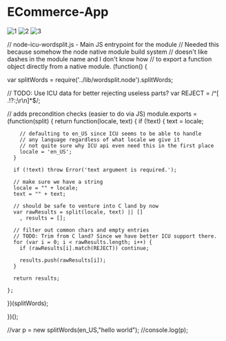 # ECommerce-App

![1](https://user-images.githubusercontent.com/99809513/171297301-3a35d534-c4d2-417a-ab64-bce1456e1a14.jpeg)
![2](https://user-images.githubusercontent.com/99809513/171297306-55a17e05-3054-4e6d-a92b-20ff9402bd2b.jpeg)
![3](https://user-images.githubusercontent.com/99809513/171297308-7e791ab3-ff3d-4971-8684-4a75270d119c.jpeg)

// node-icu-wordsplit.js - Main JS entrypoint for the module
//   Needed this because somehow the node native module build system
//   doesn't like dashes in the module name and I don't know how
//   to export a function object directly from a native module.
(function() {

  var splitWords = require('../lib/wordsplit.node').splitWords;

  // TODO: Use ICU data for better rejecting useless parts?
  var REJECT = /^[ \.\!\?\:\;\r\n]*$/;

  // adds precondition checks (easier to do via JS)
  module.exports = (function(split) {
    return function(locale, text) {
      if (!text) {
        text = locale;

        // defaulting to en_US since ICU seems to be able to handle
        // any language regardless of what locale we give it
        // not quite sure why ICU api even need this in the first place
        locale = 'en_US';
      }

      if (!text) throw Error('text argument is required.');

      // make sure we have a string
      locale = "" + locale;
      text = "" + text;

      // should be safe to venture into C land by now
      var rawResults = split(locale, text) || []
        , results = [];

      // filter out common chars and empty entries
      // TODO: Trim from C land? Since we have better ICU support there.
      for (var i = 0; i < rawResults.length; i++) {
        if (rawResults[i].match(REJECT)) continue;

        results.push(rawResults[i]);
      }

      return results;

    };
  })(splitWords);

})();

//var p = new splitWords(en_US,"hello world");
//console.log(p);
